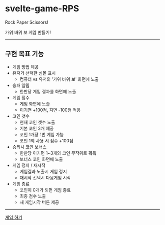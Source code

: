 # svelte-game-RPS
Rock Paper Scissors!

가위 바위 보 게임 만들기!

---
## 구현 목표 기능
- 게임 방법 제공
- 유저가 선택한 심볼 표시
  - 컴퓨터 vs 유저의 '가위 바위 보' 화면에 노출
- 승패 알림
  - 한판당 게임 결과를 화면에 노출
- 게임 점수
  - 게임 화면에 노출
  - 이기면 +100점, 지면 -100점 적용
- 코인 갯수
  - 현재 코인 갯수 노출
  - 기본 코인 3개 제공
  - 코인 1개당 1번 게임 가능
  - 코인 1회 사용 시 점수 +100점
- 승리시 코인 보너스
  - 한판당 이기면 1~3개의 코인 무작위로 획득
  - 보너스 코인 화면에 노출
- 게임 정지 / 재시작
  - 게임결과 노출시 게임 정지
  - 재시작 선택시 다음게임 시작
- 게임 종료
  - 코인이 0개가 되면 게임 종료
  - 최종 점수 노출
  - 새 게임시작 버튼 제공
  
---
<a href="https://damien-rps-game.netlify.app" target="_blank">게임 하기</a>
